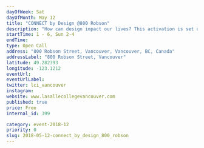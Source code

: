 ```yaml
---
dayOfWeek: Sat
dayOfMonth: May 12
title: "CONNECT by Design @800 Robson"
description: "How can design impact our lives? This activation is set out to explore and generate content about how design can affect our lives at a higher level beyond the surface. Get ready to stretch your ideas and connect with your fellow neighbours at this activation for all ages. <br> <br> What aspects th design with an uplifting series of structures around how “Design can Impact…” different areas in our lives. Stretch your ideas across the city and connect with your fellow neighbour. <br> <br> Sponsored by LaSalle College<br> LaSalle College Vancouver offers Bachelor’s Degrees and Diploma programs with a concentration in the applied arts.  Specifically, the areas of Fashion, Design, Media Arts, and Culinary Arts. The Vancouver campus also offers on-line training programs in Interior Design, Fashion Marketing, Video Game 3D Modelling, and Administrative Assistant. <br> The college is accredited by BC’s Private Career Training Institutions Agency (PCTIA) and is a member of the LCI Education network composed of 23 campuses on 5 continents, offering high-quality post-secondary education in Vancouver for over 10 years. Among the many advantages, students are able to enjoy opportunities to study abroad from one week to one semester at a selection of the network’s campuses, including Montreal, Bogota, Istanbul, Jakarta and Barcelona."
startTime: 1 - 6, Sun 2-4
endTime: 
type: Open Call
address: "800 Robson Street, Vancouver, Vancouver, BC, Canada"
addressLabel: "800 Robson Street, Vancouver"
latitude: 49.282393
longitude: -123.1212
eventUrl: 
eventUrlLabel: 
twitter: lci_vancouver
instagram: 
website: www.lasallecollegevancouver.com
published: true
price: Free
internal_id: 399

category: event-2018-12
priority: 0
slug: 2018-05-12-connect_by_design_800_robson
---
```

